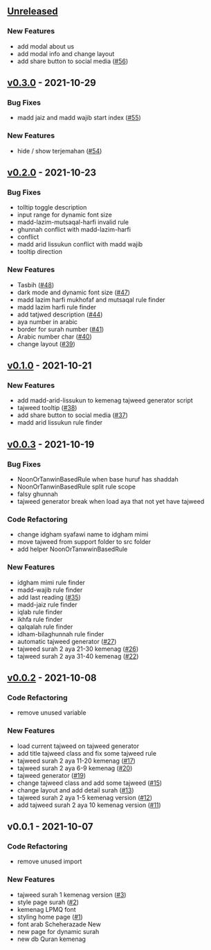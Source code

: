 <a name="unreleased"></a>
## [Unreleased]

### New Features
- add modal about us
- add modal info and change layout
- add share button to social media ([#56](https://github.com/kodepintar/colorful-quran/issues/56))


<a name="v0.3.0"></a>
## [v0.3.0] - 2021-10-29
### Bug Fixes
- madd jaiz and madd wajib start index ([#55](https://github.com/kodepintar/colorful-quran/issues/55))

### New Features
- hide / show terjemahan ([#54](https://github.com/kodepintar/colorful-quran/issues/54))


<a name="v0.2.0"></a>
## [v0.2.0] - 2021-10-23
### Bug Fixes
- tolltip toggle description
- input range for dynamic font size
- madd-lazim-mutsaqal-harfi invalid rule
- ghunnah conflict with madd-lazim-harfi
- conflict
- madd arid lissukun conflict with madd wajib
- tooltip direction

### New Features
- Tasbih ([#48](https://github.com/kodepintar/colorful-quran/issues/48))
- dark mode and dynamic font size ([#47](https://github.com/kodepintar/colorful-quran/issues/47))
- madd lazim harfi mukhofaf and mutsaqal rule finder
- madd lazim harfi rule finder
- add tatjwed description ([#44](https://github.com/kodepintar/colorful-quran/issues/44))
- aya number in arabic
- border for surah number ([#41](https://github.com/kodepintar/colorful-quran/issues/41))
- Arabic number char ([#40](https://github.com/kodepintar/colorful-quran/issues/40))
- change layout ([#39](https://github.com/kodepintar/colorful-quran/issues/39))


<a name="v0.1.0"></a>
## [v0.1.0] - 2021-10-21
### New Features
- add madd-arid-lissukun to kemenag tajweed generator script
- tajweed tooltip ([#38](https://github.com/kodepintar/colorful-quran/issues/38))
- add share button to social media ([#37](https://github.com/kodepintar/colorful-quran/issues/37))
- madd arid lissukun rule finder


<a name="v0.0.3"></a>
## [v0.0.3] - 2021-10-19
### Bug Fixes
- NoonOrTanwinBasedRule when base huruf has shaddah
- NoonOrTanwinBasedRule split rule scope
- falsy ghunnah
- tajweed generator break when load aya that not yet have tajweed

### Code Refactoring
- change idgham syafawi name to idgham mimi
- move tajweed from support folder to src folder
- add helper NoonOrTanwwinBasedRule

### New Features
- idgham mimi rule finder
- madd-wajib rule finder
- add last reading ([#35](https://github.com/kodepintar/colorful-quran/issues/35))
- madd-jaiz rule finder
- iqlab rule finder
- ikhfa rule finder
- qalqalah rule finder
- idham-bilaghunnah rule finder
- automatic tajweed generator ([#27](https://github.com/kodepintar/colorful-quran/issues/27))
- tajweed surah 2 aya 21-30 kemenag ([#26](https://github.com/kodepintar/colorful-quran/issues/26))
- tajweed surah 2 aya 31-40 kemenag ([#22](https://github.com/kodepintar/colorful-quran/issues/22))


<a name="v0.0.2"></a>
## [v0.0.2] - 2021-10-08
### Code Refactoring
- remove unused variable

### New Features
- load current tajweed on tajweed generator
- add title tajweed class and fix some tajweed rule
- tajweed surah 2 aya 11-20 kemenag ([#17](https://github.com/kodepintar/colorful-quran/issues/17))
- tajweed surah 2 aya 6-9 kemenag ([#20](https://github.com/kodepintar/colorful-quran/issues/20))
- tajweed generator ([#19](https://github.com/kodepintar/colorful-quran/issues/19))
- change tajweed class and add some tajweed ([#15](https://github.com/kodepintar/colorful-quran/issues/15))
- change layout and add detail surah ([#13](https://github.com/kodepintar/colorful-quran/issues/13))
- tajweed surah 2 aya 1-5 kemenag version ([#12](https://github.com/kodepintar/colorful-quran/issues/12))
- add tajweed surah 2 aya 10 kemenag version ([#11](https://github.com/kodepintar/colorful-quran/issues/11))


<a name="v0.0.1"></a>
## v0.0.1 - 2021-10-07
### Code Refactoring
- remove unused import

### New Features
- tajweed surah 1 kemenag version ([#3](https://github.com/kodepintar/colorful-quran/issues/3))
- style page surah ([#2](https://github.com/kodepintar/colorful-quran/issues/2))
- kemenag LPMQ font
- styling home page ([#1](https://github.com/kodepintar/colorful-quran/issues/1))
- font arab Scheherazade New
- new page for dynamic surah
- new db Quran kemenag


[Unreleased]: https://github.com/kodepintar/colorful-quran/compare/v0.3.0...HEAD
[v0.3.0]: https://github.com/kodepintar/colorful-quran/compare/v0.2.0...v0.3.0
[v0.2.0]: https://github.com/kodepintar/colorful-quran/compare/v0.1.0...v0.2.0
[v0.1.0]: https://github.com/kodepintar/colorful-quran/compare/v0.0.3...v0.1.0
[v0.0.3]: https://github.com/kodepintar/colorful-quran/compare/v0.0.2...v0.0.3
[v0.0.2]: https://github.com/kodepintar/colorful-quran/compare/v0.0.1...v0.0.2
